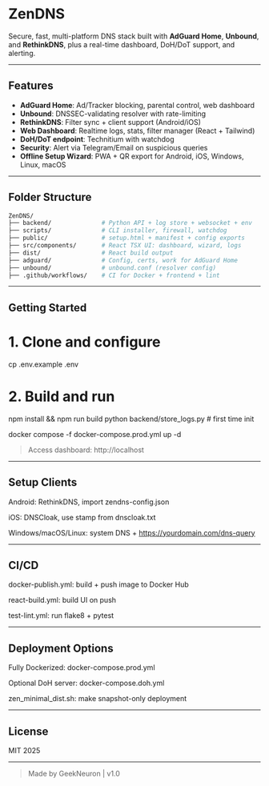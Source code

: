 # ZenDNS

Secure, fast, multi-platform DNS stack built with **AdGuard Home**, **Unbound**, and **RethinkDNS**, plus a real-time dashboard, DoH/DoT support, and alerting.

---

## Features

- **AdGuard Home**: Ad/Tracker blocking, parental control, web dashboard
- **Unbound**: DNSSEC-validating resolver with rate-limiting
- **RethinkDNS**: Filter sync + client support (Android/iOS)
- **Web Dashboard**: Realtime logs, stats, filter manager (React + Tailwind)
- **DoH/DoT endpoint**: Technitium with watchdog
- **Security**: Alert via Telegram/Email on suspicious queries
- **Offline Setup Wizard**: PWA + QR export for Android, iOS, Windows, Linux, macOS

---

## Folder Structure

```bash
ZenDNS/
├── backend/              # Python API + log store + websocket + env
├── scripts/              # CLI installer, firewall, watchdog
├── public/               # setup.html + manifest + config exports
├── src/components/       # React TSX UI: dashboard, wizard, logs
├── dist/                 # React build output
├── adguard/              # Config, certs, work for AdGuard Home
├── unbound/              # unbound.conf (resolver config)
├── .github/workflows/    # CI for Docker + frontend + lint
```

---

## Getting Started

# 1. Clone and configure
cp .env.example .env

# 2. Build and run
npm install && npm run build
python backend/store_logs.py  # first time init

docker compose -f docker-compose.prod.yml up -d

> Access dashboard: http://localhost




---

## Setup Clients

Android: RethinkDNS, import zendns-config.json

iOS: DNSCloak, use stamp from dnscloak.txt

Windows/macOS/Linux: system DNS + https://yourdomain.com/dns-query



---

## CI/CD

docker-publish.yml: build + push image to Docker Hub

react-build.yml: build UI on push

test-lint.yml: run flake8 + pytest



---

## Deployment Options

Fully Dockerized: docker-compose.prod.yml

Optional DoH server: docker-compose.doh.yml

zen_minimal_dist.sh: make snapshot-only deployment



---

## License

MIT 2025


---

> Made by GeekNeuron | v1.0
